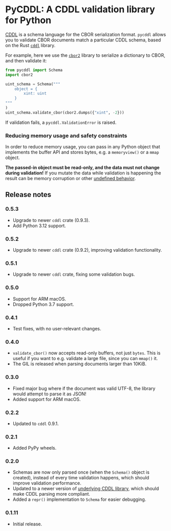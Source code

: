 # PyCDDL: A CDDL validation library for Python

[CDDL](https://www.rfc-editor.org/rfc/rfc8610.html) is a schema language for the CBOR serialization format.
`pycddl` allows you to validate CBOR documents match a particular CDDL schema, based on the Rust [`cddl`](https://github.com/anweiss/cddl) library.

For example, here we use the [`cbor2`](https://pypi.org/project/cbor2/) library to serialize a dictionary to CBOR, and then validate it:

```python
from pycddl import Schema
import cbor2

uint_schema = Schema("""
    object = {
        xint: uint
    }
"""
)
uint_schema.validate_cbor(cbor2.dumps({"xint", -2}))
```

If validation fails, a `pycddl.ValidationError` is raised.

### Reducing memory usage and safety constraints

In order to reduce memory usage, you can pass in any Python object that implements the buffer API and stores bytes, e.g. a `memoryview()` or a `mmap` object.

**The passed-in object must be read-only, and the data must not change during validation!**
If you mutate the data while validation is happening the result can be memory corruption or other [undefined behavior](https://stackoverflow.com/questions/18506029/can-undefined-behavior-erase-the-hard-drive#comment27209771_18506029).

## Release notes

### 0.5.3

* Upgrade to newer `cddl` crate (0.9.3).
* Add Python 3.12 support.

### 0.5.2

* Upgrade to newer `cddl` crate (0.9.2), improving validation functionality.

### 0.5.1

* Upgrade to newer `cddl` crate, fixing some validation bugs.

### 0.5.0

* Support for ARM macOS.
* Dropped Python 3.7 support.

### 0.4.1

* Test fixes, with no user-relevant changes.

### 0.4.0

* `validate_cbor()` now accepts read-only buffers, not just `bytes`. This is useful if you want to e.g. validate a large file, since you can `mmap()` it.
* The GIL is released when parsing documents larger than 10KiB.

### 0.3.0

* Fixed major bug where if the document was valid UTF-8, the library would attempt to parse it as JSON!
* Added support for ARM macOS.

### 0.2.2

* Updated to `cddl` 0.9.1.

### 0.2.1

* Added PyPy wheels.

### 0.2.0

* Schemas are now only parsed once (when the `Schema()` object is created), instead of every time validation happens, which should improve validation performance.
* Updated to a newer version of [underlying CDDL library](https://github.com/anweiss/cddl), which should make CDDL parsing more compliant.
* Added a `repr()` implementation to `Schema` for easier debugging.

### 0.1.11

* Initial release.
